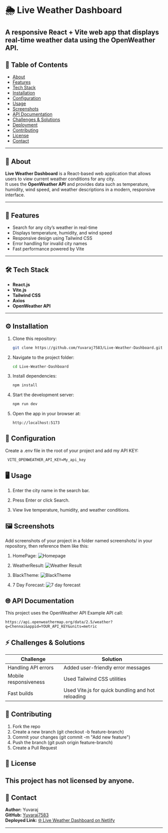 # 🌦️ Live Weather Dashboard
A responsive React + Vite web app that displays real-time weather data using the OpenWeather API.
--

## 📑 Table of Contents
- [About](#about)
- [Features](#features)
- [Tech Stack](#tech-stack)
- [Installation](#installation)
- [Configuration](#configuration)
- [Usage](#usage)
- [Screenshots](#screenshots)
- [API Documentation](#api-documentation)
- [Challenges & Solutions](#challenges--solutions)
- [Deployment](#deployment)
- [Contributing](#contributing)
- [License](#license)
- [Contact](#contact)

---

## 🧩 About
**Live Weather Dashboard** is a React-based web application that allows users to view current weather conditions for any city.  
It uses the **OpenWeather API** and provides data such as temperature, humidity, wind speed, and weather descriptions in a modern, responsive interface.

---

## 🚀 Features
- Search for any city’s weather in real-time  
- Displays temperature, humidity, and wind speed  
- Responsive design using Tailwind CSS  
- Error handling for invalid city names  
- Fast performance powered by Vite  

---

## 🛠️ Tech Stack
- **React.js**
- **Vite.js**
- **Tailwind CSS**
- **Axios**
- **OpenWeather API**

---

## ⚙️ Installation

1. Clone this repository:
   ```bash
   git clone https://github.com/Yuvaraj7583/Live-Weather-Dashboard.git
2. Navigate to the project folder:
   ```bash
   cd Live-Weather-Dashboard
3. Install dependencies:
   ```bash
   npm install
4. Start the development server:
   ```bash
   npm run dev
5. Open the app in your browser at:
   ```bash
   http://localhost:5173

## 🔑 Configuration

Create a .env file in the root of your project and add my API KEY:    
    
     VITE_OPENWEATHER_API_KEY=My_api_key

## 🖥️ Usage

1. Enter the city name in the search bar.

2. Press Enter or click Search.

3. View live temperature, humidity, and weather conditions.

## 🖼️ Screenshots

Add screenshots of your project in a folder named screenshots/ in your repository, then reference them like this:
1. HomePage:
![Homepage](https://github.com/Yuvaraj7583/Live-Weather-Dashboard/blob/main/screenshots/Screenshot%202025-10-10%20201413.png)

2. WeatherResult:
![Weather Result](https://github.com/Yuvaraj7583/Live-Weather-Dashboard/blob/main/screenshots/Screenshot%202025-10-08%20060650.png)

3. BlackTheme:
![BlackTheme](https://github.com/Yuvaraj7583/Live-Weather-Dashboard/blob/main/screenshots/Screenshot%202025-10-07%20071512.png)

4. 7 Day Forecast:
![7 day forecast](https://github.com/Yuvaraj7583/Live-Weather-Dashboard/blob/main/screenshots/Screenshot%202025-10-07%20071512.png)

## 🌐 API Documentation

This project uses the OpenWeather API
Example API call:
```
https://api.openweathermap.org/data/2.5/weather?q=Chennai&appid=YOUR_API_KEY&units=metric
```
## ⚡ Challenges & Solutions

| Challenge             | Solution                                          |
| --------------------- | ------------------------------------------------- |
| Handling API errors   | Added user-friendly error messages                |
| Mobile responsiveness | Used Tailwind CSS utilities                       |
| Fast builds           | Used Vite.js for quick bundling and hot reloading |

## 🤝 Contributing

1. Fork the repo
2. Create a new branch (git checkout -b feature-branch)
3. Commit your changes (git commit -m "Add new feature")
4. Push the branch (git push origin feature-branch)
5. Create a Pull Request

## 📜 License

This project has not licensed by anyone.
---

## 📧 Contact

**Author:** Yuvaraj  
**GitHub:** [Yuvaraj7583](https://github.com/Yuvaraj7583/Live-Weather-Dashboard/)  
**Deployed Link:** [🌐 Live Weather Dashboard on Netlify](https://live-weather-dashboard-01.netlify.app/)

---




